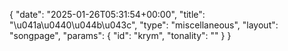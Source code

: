 {
    "date": "2025-01-26T05:31:54+00:00",
    "title": "\u041a\u0440\u044b\u043c",
    "type": "miscellaneous",
    "layout": "songpage",
    "params": {
        "id": "krym",
        "tonality": ""
    }
}